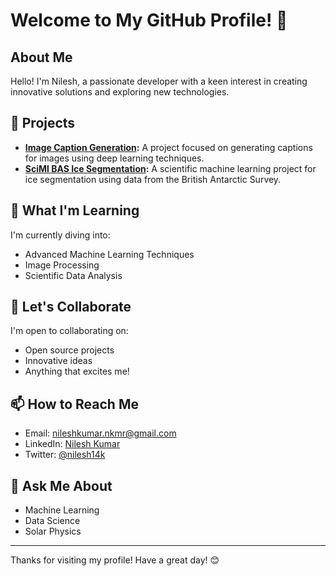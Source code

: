 # Welcome to My GitHub Profile! 👋

## About Me

Hello! I'm Nilesh, a passionate developer with a keen interest in creating innovative solutions and exploring new technologies. 

## 🔭 Projects

- **[Image Caption Generation](https://github.com/nilesh14k/Image-Caption-Generation):** A project focused on generating captions for images using deep learning techniques.
- **[SciMl BAS Ice Segmentation](https://github.com/nilesh14k/SciMl-BAS-Ice-Segmention):** A scientific machine learning project for ice segmentation using data from the British Antarctic Survey.

## 🌱 What I'm Learning

I'm currently diving into:

- Advanced Machine Learning Techniques
- Image Processing
- Scientific Data Analysis

## 👯 Let's Collaborate

I'm open to collaborating on:

- Open source projects
- Innovative ideas
- Anything that excites me!

## 📫 How to Reach Me

- Email: [nileshkumar.nkmr@gmail.com](mailto:nileshkumar.nkmr@gmail.com)
- LinkedIn: [Nilesh Kumar](https://linkedin.com/in/nilesh14k)
- Twitter: [@nilesh14k](https://twitter.com/nilesh14k)

## 💬 Ask Me About

- Machine Learning
- Data Science
- Solar Physics

---

Thanks for visiting my profile! Have a great day! 😊
